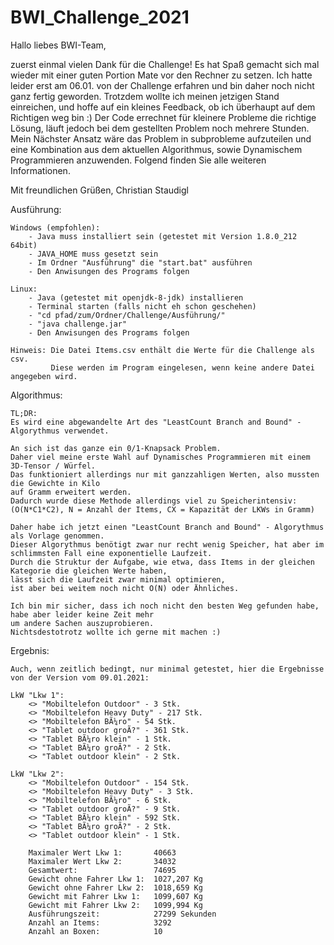 # BWI_Challenge_2021
Hallo liebes BWI-Team,

zuerst einmal vielen Dank für die Challenge!
Es hat Spaß gemacht sich mal wieder mit einer guten Portion Mate vor den Rechner zu setzen.
Ich hatte leider erst am 06.01. von der Challenge erfahren und bin daher noch nicht ganz fertig geworden.
Trotzdem wollte ich meinen jetzigen Stand einreichen, und hoffe auf ein kleines Feedback, ob ich überhaupt auf dem Richtigen weg bin :)
Der Code errechnet für kleinere Probleme die richtige Lösung, läuft jedoch bei dem gestellten Problem noch mehrere Stunden.
Mein Nächster Ansatz wäre das Problem in subprobleme aufzuteilen und eine Kombination aus dem aktuellen Algorithmus, 
sowie Dynamischem Programmieren anzuwenden. 
Folgend finden Sie alle weiteren Informationen. 

Mit freundlichen Grüßen,
Christian Staudigl


Ausführung:

	Windows (empfohlen):
		- Java muss installiert sein (getestet mit Version 1.8.0_212 64bit)
		- JAVA_HOME muss gesetzt sein
		- Im Ordner "Ausführung" die "start.bat" ausführen
		- Den Anwisungen des Programs folgen
				 
	Linux:
		- Java (getestet mit openjdk-8-jdk) installieren
		- Terminal starten (falls nicht eh schon geschehen)
		- "cd pfad/zum/Ordner/Challenge/Ausführung/"
		- "java challenge.jar"
		- Den Anwisungen des Programs folgen
		
	Hinweis: Die Datei Items.csv enthält die Werte für die Challenge als csv.
			 Diese werden im Program eingelesen, wenn keine andere Datei angegeben wird.


Algorithmus:

	TL;DR:
	Es wird eine abgewandelte Art des "LeastCount Branch and Bound" - Algorythmus verwendet.
	
	An sich ist das ganze ein 0/1-Knapsack Problem. 
	Daher viel meine erste Wahl auf Dynamisches Programmieren mit einem 3D-Tensor / Würfel.
	Das funktioniert allerdings nur mit ganzzahligen Werten, also mussten die Gewichte in Kilo 
	auf Gramm erweitert werden.
	Dadurch wurde diese Methode allerdings viel zu Speicherintensiv:
	(O(N*C1*C2), N = Anzahl der Items, CX = Kapazität der LKWs in Gramm)
	
	Daher habe ich jetzt einen "LeastCount Branch and Bound" - Algorythmus als Vorlage genommen.
	Dieser Algorythmus benötigt zwar nur recht wenig Speicher, hat aber im 
	schlimmsten Fall eine exponentielle Laufzeit.
	Durch die Struktur der Aufgabe, wie etwa, dass Items in der gleichen Kategorie die gleichen Werte haben, 
	lässt sich die Laufzeit zwar minimal optimieren,
	ist aber bei weitem noch nicht O(N) oder Ähnliches.
	
	Ich bin mir sicher, dass ich noch nicht den besten Weg gefunden habe, habe aber leider keine Zeit mehr
	um andere Sachen auszuprobieren.
	Nichtsdestotrotz wollte ich gerne mit machen :)
	
	

Ergebnis:

	Auch, wenn zeitlich bedingt, nur minimal getestet, hier die Ergebnisse von der Version vom 09.01.2021:
	
	LkW "Lkw 1":
		<> "Mobiltelefon Outdoor" - 3 Stk.
		<> "Mobiltelefon Heavy Duty" - 217 Stk.
		<> "Mobiltelefon BÃ¼ro" - 54 Stk.
		<> "Tablet outdoor groÃ?" - 361 Stk.
		<> "Tablet BÃ¼ro klein" - 1 Stk.
		<> "Tablet BÃ¼ro groÃ?" - 2 Stk.
		<> "Tablet outdoor klein" - 2 Stk.

	LkW "Lkw 2":
		<> "Mobiltelefon Outdoor" - 154 Stk.
		<> "Mobiltelefon Heavy Duty" - 3 Stk.
		<> "Mobiltelefon BÃ¼ro" - 6 Stk.
		<> "Tablet outdoor groÃ?" - 9 Stk.
		<> "Tablet BÃ¼ro klein" - 592 Stk.
		<> "Tablet BÃ¼ro groÃ?" - 2 Stk.
		<> "Tablet outdoor klein" - 1 Stk.

		Maximaler Wert Lkw 1: 		40663
		Maximaler Wert Lkw 2: 		34032
		Gesamtwert: 				74695
		Gewicht ohne Fahrer Lkw 1: 	1027,207 Kg
		Gewicht ohne Fahrer Lkw 2: 	1018,659 Kg
		Gewicht mit Fahrer Lkw 1: 	1099,607 Kg
		Gewicht mit Fahrer Lkw 2: 	1099,994 Kg
		Ausführungszeit: 			27299 Sekunden
		Anzahl an Items: 			3292
		Anzahl an Boxen: 			10

	
	
	
